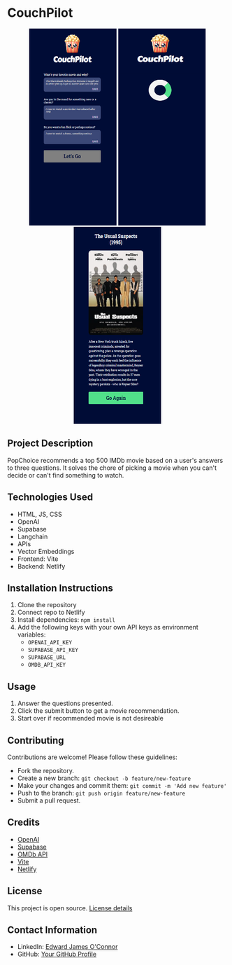 # CouchPilot

<p align="center">
  <img src="screenshots/Screenshot 2024-02-23 100304.png" width="200" height="450"/>
  <img src="screenshots/Screenshot 2024-02-23 100413_2.png" width="200" height="450" />
  <img src="screenshots/Screenshot 2024-02-23 100512.png" width="200" height="450" />
</p>

## Project Description
PopChoice recommends a top 500 IMDb movie based on a user's answers to three questions. It solves the chore of picking a movie when you can't decide or can't find something to watch.

## Technologies Used
- HTML, JS, CSS
- OpenAI
- Supabase
- Langchain
- APIs
- Vector Embeddings
- Frontend: Vite
- Backend: Netlify

## Installation Instructions
1. Clone the repository
2. Connect repo to Netlify
3. Install dependencies: `npm install`
4. Add the following keys with your own API keys as environment variables:
   - `OPENAI_API_KEY`
   - `SUPABASE_API_KEY`
   - `SUPABASE_URL`
   - `OMDB_API_KEY`

## Usage
1. Answer the questions presented.
2. Click the submit button to get a movie recommendation.
3. Start over if recommended movie is not desireable

## Contributing
Contributions are welcome! Please follow these guidelines:
- Fork the repository.
- Create a new branch: `git checkout -b feature/new-feature`
- Make your changes and commit them: `git commit -m 'Add new feature'`
- Push to the branch: `git push origin feature/new-feature`
- Submit a pull request.

## Credits
- [OpenAI](https://www.openai.com/)
- [Supabase](https://supabase.io/)
- [OMDb API](https://www.omdbapi.com/)
- [Vite](https://vitejs.dev/)
- [Netlify](https://www.netlify.com/)

## License
This project is open source. [License details](LICENSE)

## Contact Information
- LinkedIn: [Edward James O'Connor](https://www.linkedin.com/in/edwardjamesoconnor/)
- GitHub: [Your GitHub Profile](https://github.com/Eddie-OConnor)

